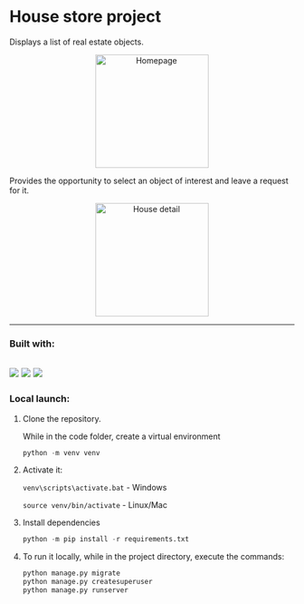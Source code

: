 # House store project
 
Displays a list of real estate objects.

<p align="center">
      <img src="https://github.com/serj-goa/todolist_project/blob/main/site_example/homepage.png" alt="Homepage" width="200">
</p>

Provides the opportunity to select an object of interest and leave a request for it.

<p align="center">
      <img src="https://github.com/serj-goa/todolist_project/blob/main/site_example/house_detail.png" alt="House detail" width="200">
</p>

---

### Built with:

[<img src="https://img.shields.io/badge/python-3.11-blue?style=for-the-badge&logo=Python">](https://www.python.org/)
[<img src="https://img.shields.io/badge/Django-3.0-blue?style=for-the-badge&logo=Django">](https://docs.djangoproject.com/en/4.1/)
[<img src="https://img.shields.io/badge/SQLite3-grey?style=for-the-badge&logo=SQLite3">](https://www.postgresql.org/)
---

### Local launch:

1. Clone the repository.

    While in the code folder, create a virtual environment 

    ```python
    python -m venv venv
    ```

2. Activate it:

    `venv\scripts\activate.bat` - Windows

    `source venv/bin/activate`  - Linux/Mac

3. Install dependencies 
    ```python
    python -m pip install -r requirements.txt
   ```

4. To run it locally, while in the project directory, execute the commands:

    ```python
    python manage.py migrate
    python manage.py createsuperuser
    python manage.py runserver
    ```
